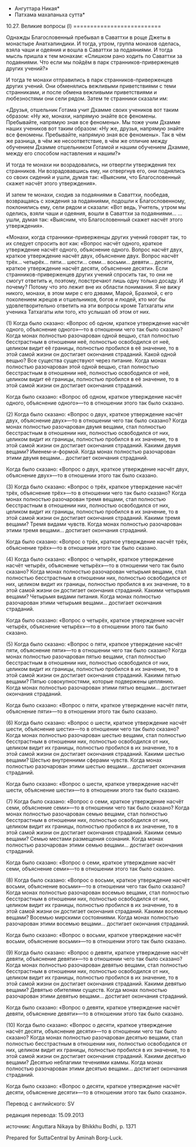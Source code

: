 * Ангуттара Никая*
* Патхама махапаньха сутта*

10\.27\. Великие вопросы \(I\)
\=\=\=\=\=\=\=\=\=\=\=\=\=\=\=\=\=\=\=\=\=\=\=\=\=\=

Однажды Благословенный пребывал в Саваттхи в роще Джеты в монастыре Анатхапиндики\. И тогда, утром, группа монахов оделась, взяла чаши и одеяния и вошла в Саваттхи за подаяниями\. И тогда мысль пришла к тем монахам: «Слишком рано ходить по Саваттхи за подаяниями\. Что если мы пойдём в парк странников\-приверженцев других учений?»

И тогда те монахи отправились в парк странников\-приверженцев других учений\. Они обменялись вежливыми приветствиями с теми странниками, и после обмена вежливыми приветствиями и любезностями они сели рядом\. Затем те странники сказали им:

«Друзья, отшельник Готама учит Дхамме своих учеников вот таким образом: «Ну же, монахи, напрямую знайте все феномены\. Пребывайте, напрямую зная все феномены»\. Мы тоже учим Дхамме наших учеников вот таким образом: «Ну же, друзья, напрямую знайте все феномены\. Пребывайте, напрямую зная все феномены»\. Так в чём же разница, в чём же несоответствие, в чём же отличие между обучением Дхамме отшельником Готамой и нашим обучением Дхамме, между его способом наставления и нашим?»

И тогда те монахи ни возрадовались, ни отвергли утверждения тех странников\. Ни возрадовавшись ему, ни отвергнув его, они поднялись со своих сидений и ушли, думая так: «Выясним, что Благословенный скажет насчёт этого утверждения»\.

И затем те монахи, сходив за подаяниями в Саваттхи, пообедав, возвращаясь с хождения за подаяниями, подошли к Благословенному, поклонились ему, сели рядом и сказали: «Вот ведь, Учитель, утром мы оделись, взяли чаши и одеяния, вошли в Саваттхи за подаяниями… …ушли, думая так: «Выясним, что Благословенный скажет насчёт этого утверждения»\.

«Монахи, когда странники\-приверженцы других учений говорят так, то их следует спросить вот как: «Вопрос насчёт одного, краткое утверждение насчёт одного, объяснение одного\. Вопрос насчёт двух, краткое утверждение насчёт двух, объяснение двух\. Вопрос насчёт трёх… четырёх… пяти… шести… семи… восьми… девяти… десяти, краткое утверждение насчёт десяти, объяснение десяти»\. Если странников\-приверженцев других учений спросить так, то они не смогут ответить и, поэтому, повстречают лишь одну только досаду\. И почему? Потому что это лежит вне их области понимания\. Я не вижу никого, монахи, в этом мире с его дэвами, Марой, Брахмой, с его поколением жрецов и отшельников, богов и людей, кто мог бы удовлетворительно ответить на эти вопросы кроме Татхагаты или ученика Татхагаты или того, кто услышал об этом от них\.

\(1\) Когда было сказано: «Вопрос об одном, краткое утверждение насчёт одного, объяснение одного»—то в отношении чего так было сказано? Когда монах полностью разочарован одной вещью, стал полностью бесстрастным в отношении неё, полностью освободился от неё, целиком видит её границы, полностью пробился в её значение, то в этой самой жизни он достигает окончания страданий\. Какой одной вещью? Все существа существуют через питание\. Когда монах полностью разочарован этой одной вещью, стал полностью бесстрастным в отношении неё, полностью освободился от неё, целиком видит её границы, полностью пробился в её значение, то в этой самой жизни он достигает окончания страданий\.

Когда было сказано: «Вопрос об одном, краткое утверждение насчёт одного, объяснение одного»—то в отношении этого так было сказано\.

\(2\) Когда было сказано: «Вопрос о двух, краткое утверждение насчёт двух, объяснение двух»—то в отношении чего так было сказано? Когда монах полностью разочарован двумя вещами, стал полностью бесстрастным в отношении них, полностью освободился от них, целиком видит их границы, полностью пробился в их значение, то в этой самой жизни он достигает окончания страданий\. Какими двумя вещами? Именем\-и\-формой\. Когда монах полностью разочарован этими двумя вещами… достигает окончания страданий\.

Когда было сказано: «Вопрос о двух, краткое утверждение насчёт двух, объяснение двух»—то в отношении этого так было сказано\.

\(3\) Когда было сказано: «Вопрос о трёх, краткое утверждение насчёт трёх, объяснение трёх»—то в отношении чего так было сказано? Когда монах полностью разочарован тремя вещами, стал полностью бесстрастным в отношении них, полностью освободился от них, целиком видит их границы, полностью пробился в их значение, то в этой самой жизни он достигает окончания страданий\. Какими тремя вещами? Тремя видами чувств\. Когда монах полностью разочарован этими тремя вещами… достигает окончания страданий\.

Когда было сказано: «Вопрос о трёх, краткое утверждение насчёт трёх, объяснение трёх»—то в отношении этого так было сказано\.

\(4\) Когда было сказано: «Вопрос о четырёх, краткое утверждение насчёт четырёх, объяснение четырёх»—то в отношении чего так было сказано? Когда монах полностью разочарован четырьмя вещами, стал полностью бесстрастным в отношении них, полностью освободился от них, целиком видит их границы, полностью пробился в их значение, то в этой самой жизни он достигает окончания страданий\. Какими четырьмя вещами? Четырьмя видами питания\. Когда монах полностью разочарован этими четырьмя вещами… достигает окончания страданий\.

Когда было сказано: «Вопрос о четырёх, краткое утверждение насчёт четырёх, объяснение четырёх»—то в отношении этого так было сказано\.

\(5\) Когда было сказано: «Вопрос о пяти, краткое утверждение насчёт пяти, объяснение пяти»—то в отношении чего так было сказано? Когда монах полностью разочарован пятью вещами, стал полностью бесстрастным в отношении них, полностью освободился от них, целиком видит их границы, полностью пробился в их значение, то в этой самой жизни он достигает окончания страданий\. Какими пятью вещами? Пятью совокупностями, которые подвержены цеплянию\. Когда монах полностью разочарован этими пятью вещами… достигает окончания страданий\.

Когда было сказано: «Вопрос о пяти, краткое утверждение насчёт пяти, объяснение пяти»—то в отношении этого так было сказано\.

\(6\) Когда было сказано: «Вопрос о шести, краткое утверждение насчёт шести, объяснение шести»—то в отношении чего так было сказано? Когда монах полностью разочарован шестью вещами, стал полностью бесстрастным в отношении них, полностью освободился от них, целиком видит их границы, полностью пробился в их значение, то в этой самой жизни он достигает окончания страданий\. Какими шестью вещами? Шестью внутренними сферами чувств\. Когда монах полностью разочарован этими шестью вещами… достигает окончания страданий\.

Когда было сказано: «Вопрос о шести, краткое утверждение насчёт шести, объяснение шести»—то в отношении этого так было сказано\.

\(7\) Когда было сказано: «Вопрос о семи, краткое утверждение насчёт семи, объяснение семи»—то в отношении чего так было сказано? Когда монах полностью разочарован семью вещами, стал полностью бесстрастным в отношении них, полностью освободился от них, целиком видит их границы, полностью пробился в их значение, то в этой самой жизни он достигает окончания страданий\. Какими семью вещами? Семью местами размещения сознания\. Когда монах полностью разочарован этими семью вещами… достигает окончания страданий\.

Когда было сказано: «Вопрос о семи, краткое утверждение насчёт семи, объяснение семи»—то в отношении этого так было сказано\.

\(8\) Когда было сказано: «Вопрос о восьми, краткое утверждение насчёт восьми, объяснение восьми»—то в отношении чего так было сказано? Когда монах полностью разочарован восемью вещами, стал полностью бесстрастным в отношении них, полностью освободился от них, целиком видит их границы, полностью пробился в их значение, то в этой самой жизни он достигает окончания страданий\. Какими восемью вещами? Восемью мирскими состояниями\. Когда монах полностью разочарован этими восемью вещами… достигает окончания страданий\.

Когда было сказано: «Вопрос о восьми, краткое утверждение насчёт восьми, объяснение восьми»—то в отношении этого так было сказано\.

\(9\) Когда было сказано: «Вопрос о девяти, краткое утверждение насчёт девяти, объяснение девяти»—то в отношении чего так было сказано? Когда монах полностью разочарован девятью вещами, стал полностью бесстрастным в отношении них, полностью освободился от них, целиком видит их границы, полностью пробился в их значение, то в этой самой жизни он достигает окончания страданий\. Какими девятью вещами? Девятью обителями существ\. Когда монах полностью разочарован этими девятью вещами… достигает окончания страданий\.

Когда было сказано: «Вопрос о девяти, краткое утверждение насчёт девяти, объяснение девяти»—то в отношении этого так было сказано\.

\(10\) Когда было сказано: «Вопрос о десяти, краткое утверждение насчёт десяти, объяснение десяти»—то в отношении чего так было сказано? Когда монах полностью разочарован десятью вещами, стал полностью бесстрастным в отношении них, полностью освободился от них, целиком видит их границы, полностью пробился в их значение, то в этой самой жизни он достигает окончания страданий\. Какими десятью вещами? Десятью неблагими течениями каммы\. Когда монах полностью разочарован этими десятью вещами… достигает окончания страданий\.

Когда было сказано: «Вопрос о десяти, краткое утверждение насчёт десяти, объяснение десяти»—то в отношении этого так было сказано»\.

Перевод с английского: SV

редакция перевода: 15\.09\.2013

источник: Anguttara Nikaya by Bhikkhu Bodhi, p\. 1371

Prepared for SuttaCentral by Aminah Borg\-Luck\.
